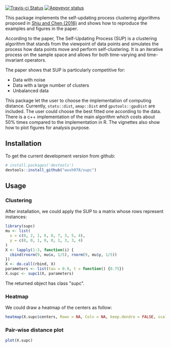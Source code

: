 [![Travis-ci Status](https://travis-ci.org/wush978/supc.svg?branch=master)](https://travis-ci.org/wush978/supc)
[![Appveyor status](https://ci.appveyor.com/api/projects/status/ov2xlvx7edswtki7/branch/master?svg=true)](https://ci.appveyor.com/project/wush978/supc)

This package implements the self-updating process clustering algorithms proposed in [Shiu and Chen (2016)](http://dx.doi.org/10.1080/00949655.2015.1049605) and shows how to reproduce the examples and figures in the paper.

According to the paper, The Self-Updating Process (SUP) is a clustering algorithm that stands from the viewpoint of data
points and simulates the process how data points move and perform self-clustering. It is an iterative
process on the sample space and allows for both time-varying and time-invariant operators.

The paper shows that SUP is particularly competitive for:

- Data with noise
- Data with a large number of clusters
- Unbalanced data

This package let the user to choose the implementation of computing distance. Currently, `stats::dist`, `amap::Dist` and `gputools::gpuDist` are included. The user could choose the best fitted one according to the data. There is a c++ implementation of the main algorithm which costs about 50% times compared to the implementation in R. The vignettes also show how to plot figures for analysis purpose.

## Installation

To get the current development version from github:

```r
# install.packages('devtools')
devtools::install_github("wush978/supc")
```

## Usage

### Clustering

After installation, we could apply the SUP to a matrix whose rows represent instances:

```r
library(supc)
mu <- list(
  x = c(0, 2, 1, 6, 8, 7, 3, 5, 4),
  y = c(0, 0, 1, 0, 0, 1, 3, 3, 4)
)
X <- lapply(1:3, function(i) {
  cbind(rnorm(9, mu$x, 1/5), rnorm(9, mu$y, 1/5))
})
X <- do.call(rbind, X)
parameters <- list(tau = 0.9, t = function() {0.75})
X.supc <- supc1(X, parameters)
```

The returned object has class "supc".

### Heatmap

We could draw a heatmap of the centers as follow:

```r
heatmap(X.supc$centers, Rowv = NA, Colv = NA, keep.dendro = FALSE, scale = "none", col = rainbow(256))
```

### Pair-wise distance plot

```r
plot(X.supc)
```


